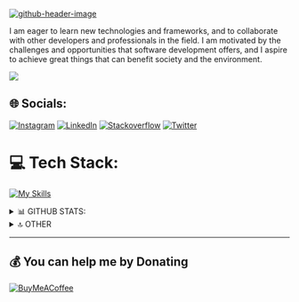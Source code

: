 [![github-header-image](https://github.com/berkantkarakayis/berkantkarakayis/assets/102322084/b4559eae-2865-4697-a564-b4395ec4334f)](https://berkantkarakayis.netlify.app/)

I am eager to learn new technologies and frameworks, and to collaborate with other developers and professionals in the field. I am motivated by the challenges and opportunities that software development offers, and I aspire to achieve great things that can benefit society and the environment.

[![](https://visitcount.itsvg.in/api?id=berkantkarakayis&icon=2&color=3)](https://visitcount.itsvg.in)

## 🌐 Socials:
[![Instagram](https://skillicons.dev/icons?i=instagram)](https://instagram.com/berkantkrkys)
[![LinkedIn](https://skillicons.dev/icons?i=linkedin)](https://www.linkedin.com/in/berkant-karakayis/)
[![Stackoverflow](https://skillicons.dev/icons?i=stackoverflow)](https://stackoverflow.com/users/17421052/berkant-karakayış)
[![Twitter](https://skillicons.dev/icons?i=twitter)](https://twitter.com/berkantkrkyss)


# 💻 Tech Stack:
[![My Skills](https://skillicons.dev/icons?i=js,html,css,sass,react,vite,wordpress,mysql,cs,nodejs,ps,arduino,matlab,git,github)](https://skillicons.dev)


<details>
  <summary>📊 GITHUB STATS: </summary>
  
  <a href="#">![berkantkarakayis's Stats](https://github-readme-stats.vercel.app/api?username=berkantkarakayis&theme=vue-dark&show_icons=true&hide_border=true&count_private=true)</a>
  <a href="#">![berkantkarakayis's Top Languages](https://github-readme-stats.vercel.app/api/top-langs/?username=berkantkarakayis&theme=vue-dark&show_icons=true&hide_border=true&layout=compact)</a>
  <a href="#">![berkantkarakayis's Streak](https://github-readme-streak-stats.herokuapp.com/?user=berkantkarakayis&theme=vue-dark&hide_border=true)</a>
    
</details>

<details>
  <summary>🔝 OTHER </summary>
  
  <a href="#">![](https://quotes-github-readme.vercel.app/api?type=vetical&theme=tokyonight)<img src='https://randommeme-five.vercel.app/' style="height: 300px;"/></a>
</details>

---

  ## 💰 You can help me by Donating
  [![BuyMeACoffee](https://img.shields.io/badge/Buy%20Me%20a%20Coffee-ffdd00?style=for-the-badge&logo=buy-me-a-coffee&logoColor=black)](https://www.buymeacoffee.com/berkant) 
